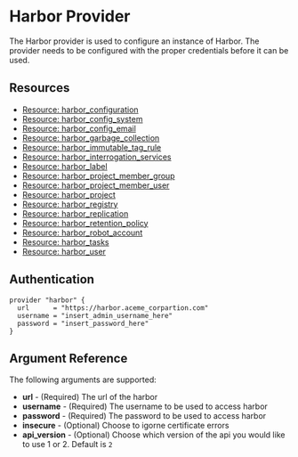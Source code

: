 # Harbor Provider
The Harbor provider is used to configure an instance of Harbor. The provider needs to be configured with the proper credentials before it can be used.

## Resources
* [Resource: harbor_configuration](resources/configuration.md)
* [Resource: harbor_config_system](resources/config_system.md)
* [Resource: harbor_config_email](resources/config_email.md)
* [Resource: harbor_garbage_collection](resources/garbage_collection.md)
* [Resource: harbor_immutable_tag_rule](resources/immutable_tag_rule.md)
* [Resource: harbor_interrogation_services](resources/interrogation_services.md)
* [Resource: harbor_label](resources/label.md)
* [Resource: harbor_project_member_group](resources/project_member_group.md)
* [Resource: harbor_project_member_user](resources/project_member_user.md)
* [Resource: harbor_project](resources/project.md)
* [Resource: harbor_registry](resources/registry.md)
* [Resource: harbor_replication](resources/replication.md)
* [Resource: harbor_retention_policy](resources/retention_policy.md)
* [Resource: harbor_robot_account](resources/robot_account.md)
* [Resource: harbor_tasks](resources/tasks.md)
* [Resource: harbor_user](resources/user.md)

## Authentication
```hcl
provider "harbor" {
  url      = "https://harbor.aceme_corpartion.com"
  username = "insert_admin_username_here"
  password = "insert_password_here"
}
```
## Argument Reference
The following arguments are supported:

* **url** - (Required) The url of the harbor
* **username** - (Required) The username to be used to access harbor
* **password** - (Required) The password to be used to access harbor
* **insecure** - (Optional) Choose to igorne certificate errors
* **api_version** - (Optional) Choose which version of the api you would like to use 1 or 2. Default is `2`
